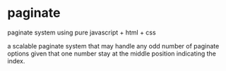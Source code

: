 # paginate
paginate system using pure javascript + html + css

a scalable paginate system that may handle any odd number of paginate options given that one number stay at the middle position indicating the index.

